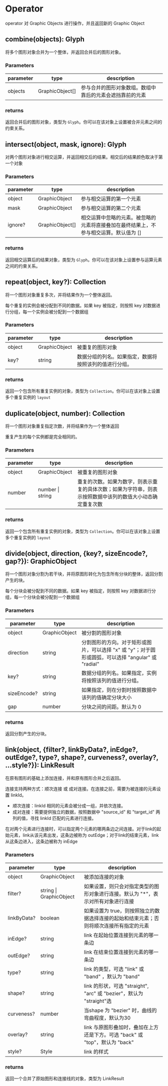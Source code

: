 # Operator

operator 对 Graphic Objects 进行操作，并且返回新的 Graphic Object

## combine(objects): Glyph

将多个图形对象合并为一个整体，并返回合并后的图形对象。

### Parameters

| parameter | type            | description                                              |
| --------- | --------------- | -------------------------------------------------------- |
| objects   | GraphicObject[] | 参与合并的图形对象数组。数组中靠后的元素会遮挡靠前的元素 |

### returns

返回合并后的图形对象，类型为 `Glyph`。你可以在该对象上设置被合并元素之间的约束关系。

## intersect(object, mask, ignore): Glyph

对两个图形对象进行相交运算，并返回相交后的结果。相交后的结果颜色取决于第一个对象

### Parameters

| parameter | type            | description                                                                           |
| --------- | --------------- | ------------------------------------------------------------------------------------- |
| object    | GraphicObject   | 参与相交运算的第一个元素                                                              |
| mask      | GraphicObject   | 参与相交运算的第二个元素                                                              |
| ignore?   | GraphicObject[] | 相交运算中忽略的元素。被忽略的元素将直接叠加在最终结果上，不参与相交运算。默认值为 [] |

### returns

返回相交运算后的结果对象，类型为 `Glyph`。你可以在该对象上设置参与运算元素之间的约束关系。

## repeat(object, key?): Collection

将一个图形对象重复多次，并将结果作为一个整体返回。

每个重复的实例会被分配到不同的数据。如果 key 被指定，则按照 key 对数据进行分组，每一个实例会被分配到一个数据组

### Parameters

| parameter | type          | description                                            |
| --------- | ------------- | ------------------------------------------------------ |
| object    | GraphicObject | 被重复的图形对象                                       |
| key?      | string        | 数据分组的列名。如果指定，数据将按照该列的值进行分组。 |

### returns

返回一个包含所有重复实例的对象，类型为 `Collection`。你可以在该对象上设置多个重复实例的 `layout`

## duplicate(object, number): Collection

将一个图形对象重复指定次数，并将结果作为一个整体返回

重复产生的每个实例都是完全相同的。

### Parameters

| parameter | type             | description                                                                                                |
| --------- | ---------------- | ---------------------------------------------------------------------------------------------------------- |
| object    | GraphicObject    | 被重复的图形对象                                                                                           |
| number    | number \| string | 重复的次数。如果为数字，则表示重复的具体次数；如果为字符串，则表示按照数据中该列的数值大小动态确定重复次数 |

### returns

返回一个包含所有重复实例的对象，类型为 `Collection`。你可以在该对象上设置多个重复实例的 `layout`

## divide(object, direction, {key?, sizeEncode?, gap?}): GraphicObject

将一个图形对象分割为若干块，并将原图形转化为包含所有分块的整体，返回分割产生的块。

每个分块会被分配到不同的数据。如果 key 被指定，则按照 key 对数据进行分组，每一个分块会被分配到一个数据组

### Parameters

| parameter   | type          | description                                                                                         |
| ----------- | ------------- | --------------------------------------------------------------------------------------------------- |
| object      | GraphicObject | 被分割的图形对象                                                                                    |
| direction   | string        | 分割图形的方向。对于矩形或图片，可以选择 "x" 或 "y"；对于圆形或圆弧，可以选择 "angular" 或 "radial" |
| key?        | string        | 数据分组的列名。如果指定，实例将按照该列的值进行分组。                                              |
| sizeEncode? | string        | 如果指定，则在分割时按照数据中该列的值确定分块大小                                                  |
| gap         | number        | 分块之间的间距。默认为 0                                                                            |

### returns

返回分割产生的分块。

## link(object, {filter?, linkByData?, inEdge?, outEdge?, type?, shape?, curveness?, overlay?, ...style?}): LinkResult

在原有图形的基础上添加连接，并和原有图形合并之后返回。

连接支持两种方式：顺次连接 或 成对连接。在连接之前，需要为被连接的元素设置 linkId。

- 顺次连接：linkId 相同的元素会被分成一组，并依次连接。
- 成对连接：需要提供独立的数据，按照数据中 "source_id" 和 "target_id" 两列的值，寻找 linkId 匹配的元素进行连接。

在对两个元素进行连接时，可以指定两个元素的哪两条边之间连接。对于link的起始元素，link从该元素出发，这条边被称为 outEdge；对于link的结束元素，link从这条边进入，这条边被称为 inEdge

### Parameters

| parameter   | type                    | description                                                                             |
| ----------- | ----------------------- | --------------------------------------------------------------------------------------- |
| object      | GraphicObject           | 被添加连接的对象                                                                        |
| filter?     | string \| GraphicObject | 如果设置，则只会对指定类型的图形对象进行连接。默认为 "\*"，表示对所有对象进行连接       |
| linkByData? | boolean                 | 如果设置为 true，则按照独立的数据选择连接的起始和结束元素；否则将顺次连接所有指定的元素 |
| inEdge?     | string                  | link 在起始位置连接到元素的哪一条边                                                     |
| outEdge?    | string                  | link 在结束位置连接到元素的哪一条边                                                     |
| type?       | string                  | link 的类型，可选 "link" 或 "band" ，默认为 "band"                                      |
| shape?      | string                  | link 的形状，可选 "straight", "arc" 或 "bezier"，默认为 "straight"选                    |
| curveness?  | number                  | 当shape 为 "bezier" 时，曲线的弯曲程度，默认为30                                        |
| overlay?    | string                  | link 与原图形叠加时，叠加在上方还是下方。可选 "back" 或 "top"，默认为 "back"            |
| style?      | Style                   | link 的样式                                                                             |

### returns

返回一个合并了原始图形和连接线的对象，类型为 LinkResult
